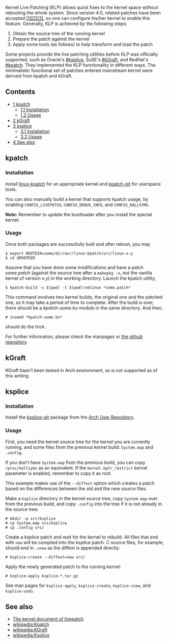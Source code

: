 Kernel Live Patching (KLP) allows quick fixes to the kernel space without rebooting the whole system. Since version 4.0, related patches have been accepted [[1]](https://lwn.net/Articles/619390/)[[2]](https://lwn.net/Articles/622936/)[[3]](https://lwn.net/Articles/634649/), so one can configure his/her kernel to enable this feature. Generally, KLP is achieved by the following steps:

1.  Obtain the source tree of the running kernel
2.  Prepare the patch against the kernel
3.  Apply some tools (as follows) to help transform and load the patch

Some projects provide the live patching utilities before KLP was officially supported, such as Oracle's [#ksplice](#ksplice), SuSE's [#kGraft](#kGraft), and RedHat's [#kpatch](#kpatch). They implemented the KLP functionality in different ways. The minimalistic functional set of patches entered mainstream kernel were derived from kpatch and kGraft.

## Contents

*   [1 kpatch](#kpatch)
    *   [1.1 Installation](#Installation)
    *   [1.2 Usage](#Usage)
*   [2 kGraft](#kGraft)
*   [3 ksplice](#ksplice)
    *   [3.1 Installation](#Installation_2)
    *   [3.2 Usage](#Usage_2)
*   [4 See also](#See_also)

## kpatch

### Installation

Install [linux-kpatch](https://aur.archlinux.org/packages/linux-kpatch/) for an appropriate kernel and [kpatch-git](https://aur.archlinux.org/packages/kpatch-git/) for userspace tools.

You can also manually build a kernel that supports kpatch usage, by enabling `CONFIG_LIVEPATCH`, `CONFIG_DEBUG_INFO`, and `CONFIG_KALLSYMS`.

**Note:** Remember to update the bootloader after you install the special kernel.

### Usage

Once both packages are successfully built and after reboot, you may

```
$ export ROOTDIR=some/dir/aur/linux-kpatch/src/linux-x-y
$ cd $ROOTDIR

```

Assume that you have done some modifications and have a patch *some.patch* (against the source tree after a `makepkg -o`, not the vanilla kernel of version *x.y*) in the working directory. Launch the kpatch utility,

```
$ kpatch-build -s $(pwd) -t $(pwd)/vmlinux *some.patch*

```

This command involves two kernel builds, the original one and the patched one, so it may take a period of time to complete. After the build is over, there should be a *kpatch-some.ko* module in the same directory. And then,

```
# insmod *kpatch-some.ko*

```

should do the trick.

For further information, please check the manpages or [the github repository](https://github.com/dynup/kpatch).

## kGraft

KGraft hasn't been tested in Arch environment, so is not supported as of this writing.

## ksplice

### Installation

Install the [ksplice-git](https://aur.archlinux.org/packages/ksplice-git/) package from the [Arch User Repository](/index.php/Arch_User_Repository "Arch User Repository").

### Usage

First, you need the kernel source tree for the kernel you are currently running, and some files from the previous kernel build: `System.map` and `.config`.

If you don't have `System.map` from the previous build, you can copy `/proc/kallsyms` as an equivalent. If the `kernel.kptr_restrict` kernel parameter is enabled, remember to copy it as root.

This example makes use of the `--diffext` option which creates a patch based on the differences between the old and the new source files.

Make a `ksplice` directory in the kernel source tree, copy `System.map` over from the previous build, and copy `.config` into the tree if it is not already in the source tree:

```
# mkdir -p src/ksplice
# cp System.map src/ksplice
# cp .config src/

```

Create a ksplice patch and wait for the kernel to rebuild. All files that end with `new` will be compiled into the ksplice patch. C source files, for example, should end in `.cnew` as the diffext is appended directly.

```
# ksplice-create --diffext=new src/

```

Apply the newly generated patch to the running kernel:

```
# ksplice-apply ksplice-*.tar.gz

```

See man pages for `ksplice-apply`, `ksplice-create`, `ksplice-view`, and `ksplice-undo`.

## See also

*   [The kernel document of livepatch](https://www.kernel.org/doc/Documentation/livepatch/livepatch.txt)
*   [wikipedia:Kpatch](https://en.wikipedia.org/wiki/Kpatch "wikipedia:Kpatch")
*   [wikipedia:KGraft](https://en.wikipedia.org/wiki/KGraft "wikipedia:KGraft")
*   [wikipedia:Ksplice](https://en.wikipedia.org/wiki/Ksplice "wikipedia:Ksplice")